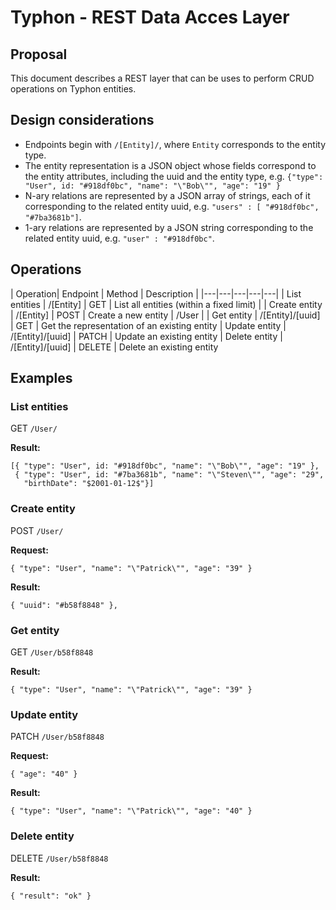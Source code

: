 # Typhon - REST Data Acces Layer
## Proposal

This document describes a REST layer that can be uses to perform CRUD operations on Typhon entities.

## Design considerations

* Endpoints begin with `/[Entity]/`, where `Entity` corresponds to the entity type.
* The entity representation is a JSON object whose fields correspond to the entity attributes, including the uuid and the entity type, e.g. `{"type": "User", id: "#918df0bc", "name": "\"Bob\"", "age": "19" }`
* N-ary relations are represented by a JSON array of strings, each of it corresponding to the related entity uuid, e.g. `"users" : [ "#918df0bc", "#7ba3681b"]`.
* 1-ary relations are represented by a JSON string corresponding to the related entity uuid, e.g. `"user" : "#918df0bc"`.


## Operations

| Operation| Endpoint  | Method  | Description |
|---|---|---|---|---|
| List entities | /[Entity] | GET  | List all entities (within a fixed limit)  | 
| Create entity | /[Entity] | POST  | Create a new entity  |  /User | 
| Get entity | /[Entity]/[uuid]  | GET  | Get the representation of an existing entity 
| Update entity | /[Entity]/[uuid]  | PATCH  | Update an existing entity 
| Delete entity | /[Entity]/[uuid]  | DELETE  | Delete an existing entity 

## Examples

### List entities

GET `/User/`

**Result:**

```
[{ "type": "User", id: "#918df0bc", "name": "\"Bob\"", "age": "19" },
 { "type": "User", id: "#7ba3681b", "name": "\"Steven\"", "age": "29", 
   "birthDate": "$2001-01-12$"}]
```
 
### Create entity

POST `/User/`

**Request:**

```
{ "type": "User", "name": "\"Patrick\"", "age": "39" }
```

**Result:**

```
{ "uuid": "#b58f8848" },
```
 
### Get entity

GET `/User/b58f8848`

**Result:**

```
{ "type": "User", "name": "\"Patrick\"", "age": "39" }
```
 
### Update entity

PATCH `/User/b58f8848`

**Request:**

```
{ "age": "40" }
```

**Result:**

```
{ "type": "User", "name": "\"Patrick\"", "age": "40" }
```

### Delete entity

DELETE `/User/b58f8848`

**Result:**

```
{ "result": "ok" }
```
